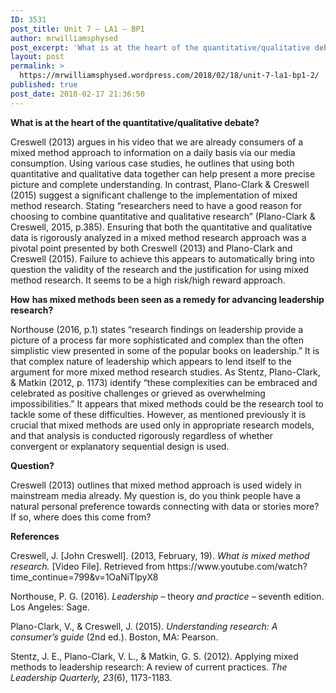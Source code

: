 ```yaml
---
ID: 3531
post_title: Unit 7 – LA1 – BP1
author: mrwilliamsphysed
post_excerpt: 'What is at the heart of the quantitative/qualitative debate? Creswell (2013) argues in his video that we are already consumers of a mixed method approach to information on a daily basis via our media consumption. Using various case studies, he outlines that using both quantitative and qualitative data together can help present a more precise &hellip; <a href="https://mrwilliamsphysed.wordpress.com/2018/02/18/unit-7-la1-bp1-2/">Continue reading <span>Unit 7 &ndash; LA1 &ndash;&nbsp;BP1</span></a>'
layout: post
permalink: >
  https://mrwilliamsphysed.wordpress.com/2018/02/18/unit-7-la1-bp1-2/
published: true
post_date: 2018-02-17 21:36:50
---
```

<p><strong>What is at the heart of the quantitative/qualitative debate?</strong></p>
<p>Creswell (2013) argues in his video that we are already consumers of a mixed method approach to information on a daily basis via our media consumption. Using various case studies, he outlines that using both quantitative and qualitative data together can help present a more precise picture and complete understanding. In contrast, Plano-Clark &amp; Creswell (2015) suggest a significant challenge to the implementation of mixed method research. Stating &#8220;researchers need to have a good reason for choosing to combine quantitative and qualitative research&#8221; (Plano-Clark &amp; Creswell, 2015, p.385). Ensuring that both the quantitative and qualitative data is rigorously analyzed in a mixed method research approach was a pivotal point presented by both Creswell (2013) and Plano-Clark and Creswell (2015). Failure to achieve this appears to automatically bring into question the validity of the research and the justification for using mixed method research. It seems to be a high risk/high reward approach.</p>
<p><strong>How</strong> <strong>has mixed methods been seen as a remedy for advancing leadership research?</strong></p>
<p>Northouse (2016, p.1) states &#8220;research findings on leadership provide a picture of a process far more sophisticated and complex than the often simplistic view presented in some of the popular books on leadership.&#8221; It is that complex nature of leadership which appears to lend itself to the argument for more mixed method research studies. As Stentz, Plano-Clark, &amp; Matkin (2012, p. 1173) identify &#8220;these complexities can be embraced and celebrated as positive challenges or grieved as overwhelming impossibilities.&#8221; It appears that mixed methods could be the research tool to tackle some of these difficulties. However, as mentioned previously it is crucial that mixed methods are used only in appropriate research models, and that analysis is conducted rigorously regardless of whether convergent or explanatory sequential design is used.</p>
<p><strong>Question?</strong></p>
<p>Creswell (2013) outlines that mixed method approach is used widely in mainstream media already. My question is, do you think people have a natural personal preference towards connecting with data or stories more? If so, where does this come from?</p>
<p><strong>References</strong></p>
<p>Creswell, J. [John Creswell]. (2013, February, 19). <em>What is mixed method research. </em>[Video File]. Retrieved from https://www.youtube.com/watch?time_continue=799&amp;v=1OaNiTlpyX8</p>
<p>Northouse, P. G. (2016). <em>Leadership – </em>theory<em> and practice</em> – seventh edition. Los Angeles: Sage.</p>
<p>Plano-Clark, V., &amp; Creswell, J. (2015). <em>Understanding research: A consumer’s guide</em> (2nd ed.). Boston, MA: Pearson.</p>
<p>Stentz, J. E., Plano-Clark, V. L., &amp; Matkin, G. S. (2012). Applying mixed methods to leadership research: A review of current practices. <em>The Leadership Quarterly, 23</em>(6), 1173-1183.</p>